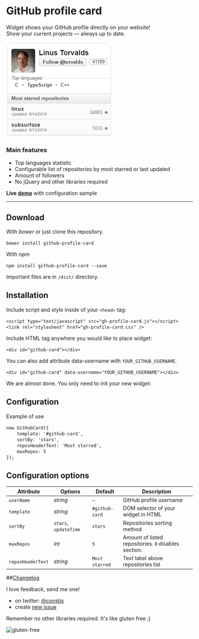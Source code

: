 # GitHub profile card

Widget shows your GitHub profile directly on your website!  
Show your current projects — always up to date.

![Screenshot](./docs/screenshot.png)

### Main features
- Top languages statistic
- Configurable list of repositories by most starred or last updated
- Amount of followers
- No jQuery and other libraries required


**Live [demo](http://codepen.io/piotrl/full/cwbgJ/)** with configuration sample

---

## Download
With *bower* or just clone this repository.
```
bower install github-profile-card
```
With *npm*
```
npm install github-profile-card --save
```
Important files are in `/dist/` directory.

## Installation

Include script and style inside of your `<head>` tag:
```
<script type="text/javascript" src="gh-profile-card.js"></script>
<link rel="stylesheet" href="gh-profile-card.css" />
```

Include HTML tag anywhere you would like to place widget: 
```
<div id="github-card"></div>
```
You can also add attribute data-username with `YOUR_GITHUB_USERNAME`.

```
<div id="github-card" data-username="YOUR_GITHUB_USERNAME"></div>
```

We are almost done. You only need to init your new widget:

## Configuration
Example of use
```
new GitHubCard({
	template: '#github-card',
	sortBy: 'stars',
	reposHeaderText: 'Most starred',
	maxRepos: 5
});
```

## Configuration options   

Attribute  | Options                   | Default             | Description
---        | ---                       | ---                 | ---
`userName` | *string*				   | `—`                | GitHub profile username
`template` | *string*                  | `#github-card`    | DOM selector of your widget in HTML
`sortBy`   | `stars`, `updateTime`     | `stars`             | Repositories sorting method
`maxRepos` | *int*			           | `5`				 | Amount of listed repositories. `0` disables section.
`reposHeaderText`     | *string*       | `Most starred`      | Text label above repositories list                           

##[Changelog](https://github.com/piotrl/github-profile-card/releases)

I love feedback, send me one!
- on twitter: [@constjs](https://twitter.com/constjs) 
- create [new issue](https://github.com/piotrl/github-profile-card/issues/new)

Remember no other libraries required. It's like gluten free ;)

![gluten-free](http://forthebadge.com/images/badges/gluten-free.svg)
